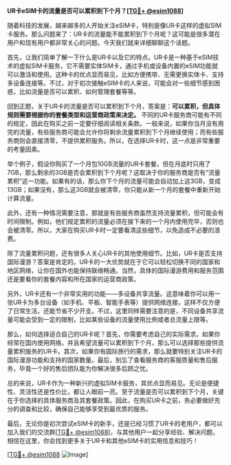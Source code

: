**UR卡eSIM卡的流量是否可以累积到下个月？[[TG💪+ @esim1088](https://t.me/s/esim1088)]**

随着科技的发展，越来越多的人开始关注eSIM卡，特别是像UR卡这样的虚拟SIM卡服务。那么问题来了：UR卡的流量能不能累积到下个月呢？这可能是很多潜在用户和现有用户都非常关心的问题。今天我们就来详细聊聊这个话题。

首先，让我们简单了解一下什么是UR卡以及它的特点。UR卡是一种基于eSIM技术的虚拟SIM卡服务，它不需要实体SIM卡，通过手机或设备内置的eSIM功能就可以激活和使用。这种卡的优点显而易见，比如方便携带、无需更换实体卡、支持多设备连接等。不过，对于初次接触eSIM卡的人来说，可能会对一些细节感到困惑，比如流量是否可以累积、如何管理套餐等等。

回到正题，关于UR卡的流量是否可以累积到下个月，答案是：**可以累积，但具体规则需要根据你的套餐类型和运营商政策来决定。** 不同的UR卡服务商可能有不同的规定，因此在购买之前一定要仔细阅读相关条款。一般来说，如果你当月没有用完的流量，有些服务商可能会允许你将剩余流量累积到下个月继续使用；而有些服务商则会直接清零，不提供累积服务。所以，在选择UR卡时，这一点是非常重要的考量因素。

举个例子，假设你购买了一个月包10GB流量的UR卡套餐，但在月底时只用了7GB，那么剩余的3GB是否会累积到下个月呢？这取决于你的服务商是否有“流量累积”这一功能。如果有的话，那么你下个月的流量可能会自动加上这3GB，变成13GB；如果没有，那么这3GB就会被清零，你只能从新一个月的套餐中重新开始计算流量。

此外，还有一种情况需要注意，那就是有些服务商虽然支持流量累积，但可能会有时间限制。例如，他们规定累积的流量必须在接下来的一个月内使用完毕，否则也会被清零。所以，大家在购买UR卡时一定要看清这些细节，以免造成不必要的浪费。

除了流量累积问题，还有很多人关心UR卡的其他使用细节。比如，UR卡是否支持国际漫游？答案是肯定的。UR卡的一大优势就在于它可以轻松切换不同的国家和地区网络，让你在国外也能保持联络畅通。当然，具体的国际漫游费用和服务范围还是要看你的套餐内容和所在国家的运营商政策。

另外，UR卡还有一个非常实用的功能——多设备共享流量。这意味着你可以用一张UR卡为多台设备（如手机、平板、智能手表等）提供网络连接，这样不仅方便了日常生活，还能节省不少开支。不过，这里同样需要注意的是，不同设备共享流量可能会受到一定的限制，比如某些设备的流量使用比例或者总流量上限等。

那么，如何选择适合自己的UR卡呢？首先，你需要考虑自己的实际需求。如果你经常在国内使用网络，并且希望流量可以累积到下个月，那么可以选择那些提供流量累积服务的UR卡。其次，如果你有国际旅行的需求，那么就要特别关注UR卡的国际漫游功能和支持的国家数量。最后，别忘了查看服务商的客服质量和售后服务，毕竟一个好的售后团队能为你解决很多后顾之忧。

总的来说，UR卡作为一种新兴的虚拟SIM卡服务，其优点显而易见。无论是便捷性、灵活性还是性价比，都让人眼前一亮。至于流量是否可以累积到下个月，关键在于你选择的具体服务商及其套餐政策。因此，在购买UR卡之前，务必要做好充分的调查和比较，确保自己能够享受到最优质的服务。

最后，无论你是初次尝试eSIM卡的新手，还是已经习惯了UR卡的老用户，都可以加入我们的交流群[[TG💪+ @esim1088](https://t.me/s/esim1088)]，与其他用户一起分享经验、解决问题。相信在这里，你会找到更多关于UR卡和其他eSIM卡的实用信息和技巧！

[[TG💪+ @esim1088](https://t.me/s/esim1088) ![Image](https://i.postimg.cc/4NQfJmqS/Snipaste-2025-05-13-00-14-12.png)]